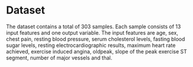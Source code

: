# Dataset
The dataset contains a total of 303 samples. Each sample consists of 13 input features and one output variable. The input features are age, sex, chest pain, resting blood pressure, serum cholesterol levels, fasting blood sugar levels, resting electrocardiographic results, maximum heart rate achieved, exercise induced angina, oldpeak, slope of the peak exercise ST segment, number of major vessels and thal.

